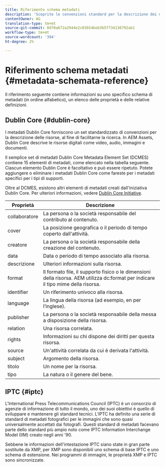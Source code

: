 ```yaml
---
title: Riferimento schema metadati
description: 'Scoprite le convenzioni standard per la descrizione dei metadati delle risorse, inclusi Dublin Core, IPTC e altri schemi di metadati. '
contentOwner: AG
translation-type: tm+mt
source-git-commit: 0d70a672a2944e2c03b54beb3b5f734136792ab1
workflow-type: tm+mt
source-wordcount: '394'
ht-degree: 2%

---
```



# Riferimento schema metadati {#metadata-schemata-reference}

Il riferimento seguente contiene informazioni su uno specifico schema di metadati (in ordine alfabetico), un elenco delle proprietà e delle relative definizioni.

## Dublin Core {#dublin-core}

I metadati Dublin Core forniscono un set standardizzato di convenzioni per la descrizione delle risorse, al fine di facilitarne la ricerca. In  AEM Assets, Dublin Core descrive le risorse digitali come video, audio, immagini e documenti.

Il semplice set di metadati Dublin Core Metadata Element Set (DCMES) contiene 15 elementi di metadati, come elencato nella tabella seguente. Ciascun elemento Dublin Core è facoltativo e può essere ripetuto. Potete aggiungere o eliminare i metadati Dublin Core come fareste per i metadati specifici per i tipi di supporti.

Oltre al DCMES, esistono altri elementi di metadati creati dall&#39;iniziativa Dublin Core. Per ulteriori informazioni, vedere [Dublin Core Initiative](http://dublincore.org/).

| Proprietà | Descrizione |
|---|---|
| collaboratore | La persona o la società responsabile del contributo al contenuto. |
| cover | La posizione geografica o il periodo di tempo coperto dall&#39;attività. |
| creatore | La persona o la società responsabile della creazione del contenuto. |
| data | Data o periodo di tempo associato alla risorsa. |
| descrizione | Ulteriori informazioni sulla risorsa. |
| format | Il formato file, il supporto fisico o le dimensioni della risorsa. AEM utilizza dc:format per indicare il tipo mime della risorsa. |
| identifier | Un riferimento univoco alla risorsa. |
| language | La lingua della risorsa (ad esempio, en per l’inglese). |
| publisher | La persona o la società responsabile della messa a disposizione della risorsa. |
| relation | Una risorsa correlata. |
| rights | Informazioni su chi dispone dei diritti per questa risorsa. |
| source | Un&#39;attività correlata da cui è derivata l&#39;attività. |
| subject | Argomento della risorsa. |
| titolo | Un nome per la risorsa. |
| tipo | La natura o il genere del bene. |

## IPTC {#iptc}

L&#39;International Press Telecommunications Council (IPTC) è un consorzio di agenzie di informazione di tutto il mondo, uno dei suoi obiettivi è quello di sviluppare e mantenere gli standard tecnici. L&#39;IPTC ha definito una serie di standard di metadati fotografici per le immagini che sono quasi universalmente accettati dai fotografi. Questi standard di metadati facevano parte dello standard più ampio noto come IPTC Information Interchange Model (IIM) creato negli anni &#39;90.

Sebbene le informazioni dell&#39;intestazione IPTC siano state in gran parte sostituite da XMP, per XMP sono disponibili uno schema di base IPTC e uno schema di estensione. Nei programmi di immagini, le proprietà XMP e IPTC sono sincronizzate.

